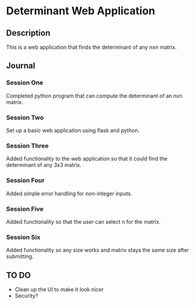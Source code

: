 # Determinant Web Application

## Description

This is a web application that finds the determinant of any nxn matrix. 

## Journal

### Session One

Completed python program that can compute the determinant of an nxn matrix.

### Session Two

Set up a basic web application using flask and python.

### Session Three 

Added functionality to the web application so that it could find the determinant of any 3x3 matrix.

### Session Four

Added simple error handling for non-integer inputs.

### Session Five

Added functionality so that the user can select n for the matrix.

### Session Six

Added functionality so any size works and matrix stays the same size after submitting.

## TO DO

- Clean up the UI to make it look nicer
- Security?
